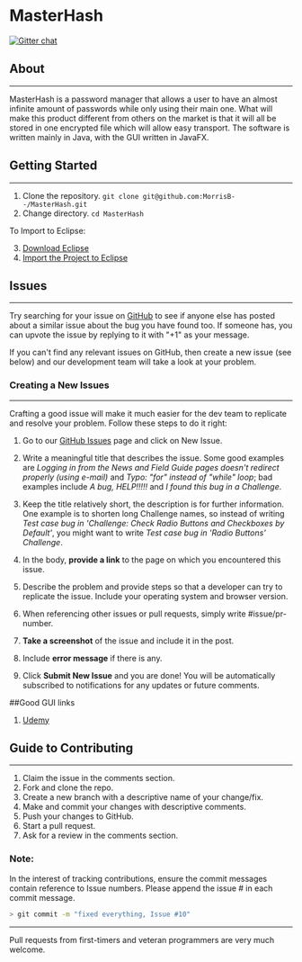 # MasterHash
[![Gitter chat](https://badges.gitter.im/gitterHQ/gitter.png)](https://gitter.im/Master-Hash/Lobby?source=orgpage)
## About
---
MasterHash is a password manager that allows a user to have an almost infinite amount of passwords while only using their main one. What will make this product different from others on the market is that it will all be stored in one encrypted file which will allow easy transport.
The software is written mainly in Java, with the GUI written in JavaFX.

## Getting Started
---
1. Clone the repository.
  `git clone git@github.com:MorrisB--/MasterHash.git`
2. Change directory.
  `cd MasterHash`

To Import to Eclipse:  

3. [Download Eclipse](http://www.eclipse.org/downloads/eclipse-packages)
4. [Import the Project to Eclipse](http://wiki.eclipse.org/EGit/User_Guide#Starting_from_existing_Git_Repositories)

## Issues
---
Try searching for your issue on [GitHub](https://github.com/MorrisB--/MasterHash/issues) to see if anyone else has posted about a similar issue about the bug you have found too. If someone has, you can upvote the issue by replying to it with "+1" as your message.

If you can't find any relevant issues on GitHub, then create a new issue (see below) and our development team will take a look at your problem.

### Creating a New Issues
---
Crafting a good issue will make it much easier for the dev team to replicate and resolve your problem. Follow these steps to do it right:

1. Go to our [GitHub Issues](https://github.com/MorrisB--/MasterHash/issues) page and click on New Issue.

2. Write a meaningful title that describes the issue. Some good examples are *Logging in from the News and Field Guide pages doesn't redirect properly (using e-mail)* and *Typo: "for" instead of "while" loop*; bad examples include *A bug, HELP!!!!!* and *I found this bug in a Challenge*.

3. Keep the title relatively short, the description is for further information. One example is to shorten long Challenge names, so instead of writing *Test case bug in 'Challenge: Check Radio Buttons and Checkboxes by Default'*, you might want to write *Test case bug in 'Radio Buttons' Challenge*.

4. In the body, **provide a link** to the page on which you encountered this issue.
5. Describe the problem and provide steps so that a developer can try to replicate the issue. Include your operating system and browser version.
6. When referencing other issues or pull requests, simply write #issue/pr-number.
7. **Take a screenshot** of the issue and include it in the post.
8. Include **error message** if there is any.
9. Click **Submit New Issue** and you are done! You will be automatically subscribed to notifications for any updates or future comments.

##Good GUI links
1. [Udemy ](https://www.udemy.com/crash-course-into-javafx-the-best-way-to-make-gui-apps/)

## Guide to Contributing
---
1. Claim the issue in the comments section.
2. Fork and clone the repo.
3. Create a new branch with a descriptive name of your change/fix.
4. Make and commit your changes with descriptive comments.
5. Push your changes to GitHub.
6. Start a pull request.
7. Ask for a review in the comments section.

### Note:

In the interest of tracking contributions, ensure the commit messages contain reference to Issue numbers. Please append the issue # in each commit message.
```bash
> git commit -m "fixed everything, Issue #10"
```
---

Pull requests from first-timers and veteran programmers are very much welcome.
